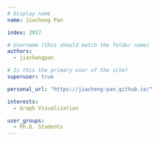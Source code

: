 ```yaml
---
# Display name
name: Jiacheng Pan

index: 2017

# Username (this should match the folder name)
authors:
  - jiachengpan

# Is this the primary user of the site?
superuser: true

personal_url: "https://jiacheng-pan.github.io/"

interests:
  - Graph Visualization

user_groups:
  - Ph.D. Students
---
```

